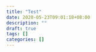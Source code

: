 ```yaml
---
title: "Test"
date: 2020-05-23T09:01:18+08:00
description: ""
draft: true
tags: []
categories: []
---
```

